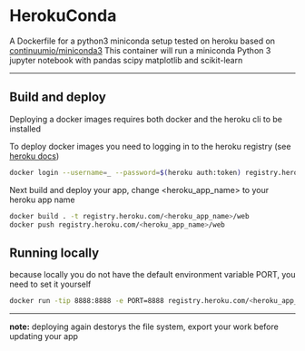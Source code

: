 # HerokuConda
A Dockerfile for a python3 miniconda setup tested on heroku based on [continuumio/miniconda3](https://hub.docker.com/r/continuumio/miniconda3/)
This container will run a miniconda Python 3 jupyter notebook with pandas scipy matplotlib and scikit-learn


---

## Build and deploy
Deploying a docker images requires both docker and the heroku cli to be installed

To deploy docker images you need to logging in to the heroku registry (see [heroku docs](https://devcenter.heroku.com/articles/container-registry-and-runtime))

```bash
docker login --username=_ --password=$(heroku auth:token) registry.heroku.com
```


Next build and deploy your app, change <heroku_app_name> to your heroku app name

```bash
docker build . -t registry.heroku.com/<heroku_app_name>/web
docker push registry.heroku.com/<heroku_app_name>/web
```

## Running locally

because locally you do not have the default environment variable PORT, you need to set it yourself

```bash
docker run -tip 8888:8888 -e PORT=8888 registry.heroku.com/<heroku_app_name>/web
```
---
**note:** deploying again destorys the file system, export your work before updating your app
